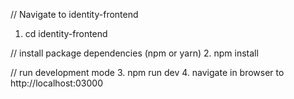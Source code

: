 // Navigate to identity-frontend
1. cd identity-frontend

// install package dependencies (npm or yarn)
2. npm install

// run development mode
3. npm run dev
4. navigate in browser to http://localhost:03000